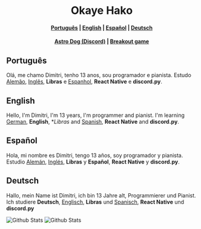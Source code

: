 # <center>Okaye Hako</center>
#### <center>[Português](#português) | [English](#english) | [Español](#español) | [Deutsch](#deutsch)</center>
#### <center>[Astro Dog (Discord)](https://astrodog.vercel.app) | [Breakout game](https://karenlemos.github.io/Breakout/)</center>

## Português

Olá, me chamo Dimitri, tenho 13 anos, sou programador e pianista. Estudo [Alemão](#deutsch), [Inglês](#english), **Libras** e [Espanhol](#español), **React Native** e **discord.py**.


## English

Hello, I'm Dimitri, I'm 13 years, I'm programmer and pianist. I'm learning [German](#deutsh), **English**, **Libras* and [Spanish](#español), **React Native** and **discord.py**.


## Español

Hola, mi nombre es Dimitri, tengo 13 años, soy programador y pianista. Estudio [Alemán](#deutch), [Inglés](#english), **Libras** y **Español**, **React Native** y **discord.py**.


## Deutsch

Hallo, mein Name ist Dimitri, ich bin 13 Jahre alt, Programmierer und Pianist. Ich studiere **Deutsch**, [Englisch](#english), **Libras** und [Spanisch](#español), **React Native** und **discord.py**

![Github Stats](https://github-readme-stats.vercel.app/api?username=okayehako&show_icons=true&theme=dracula&include_all_commits=true&count_private=true)
![Github Stats](https://github-readme-stats.vercel.app/api/top-langs/?username=okayehako&layout=compact&langs_count=7&theme=dracula)
